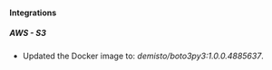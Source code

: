 
#### Integrations

##### AWS - S3

- Updated the Docker image to: *demisto/boto3py3:1.0.0.4885637*.

